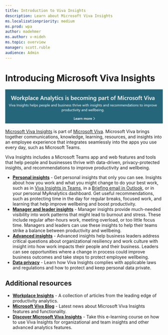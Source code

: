 ```yaml
---
title: Introduction to Viva Insights
description: Learn about Microsoft Viva Insights
ms.localizationpriority: medium 
ms.prod: wpa
author: madehmer
ms.author: v-mideh
ms.topic: overview
manager: scott.ruble
audience: Admin
---
```


# Introducing Microsoft Viva Insights

[![Viva announcement](./images/viva-banner-2.png)](https://www.microsoft.com/microsoft-viva/insights)

[Microsoft Viva Insights](https://insights.office.com/VivaInsights/) is part of [Microsoft Viva](https://www.microsoft.com/microsoft-viva). Microsoft Viva brings together communications, knowledge, learning, resources, and insights into an employee experience that integrates seamlessly into the apps you use every day, such as Microsoft Teams.

Viva Insights includes a Microsoft Teams app and web features and tools that help people and businesses thrive with data-driven, privacy-protected insights, and recommendations to improve productivity and wellbeing.

* [**Personal insights**](./personal/teams/viva-teams-app.md) - Get personal insights that only you can see. Insights about how you work and what you might change to do your best work, such as in [Viva Insights in Teams](./personal/teams/viva-insights-home.md), in a [Briefing email in Outlook](./personal/briefing/be-overview.md), or in your personal MyAnalytics dashboard. Get useful recommendations, such as protecting time in the day for regular breaks, focused work, and learning that help improve wellbeing and boost productivity.
* [**Manager and leader insights**](./use/viva-insights-intro.md) - Manager insights provide much-needed visibility into work patterns that might lead to burnout and stress. These include regular after-hours work, meeting overload, or too little focus time. Managers and leaders can use these insights to help their teams strike a balance between productivity and wellbeing.
* [**Advanced insights**](./index-orig.md) - Advanced insights help business leaders address critical questions about organizational resiliency and work culture with insight into how work impacts their people and their business. Leaders can see opportunities where a change in process could improve business outcomes and take steps to protect employee wellbeing.
* [**Data privacy**](./privacy/data-protection-intro.md) - Learn how Viva Insights complies with applicable laws and regulations and how to protect and keep personal data private. 

## Additional resources

* [**Workplace Insights**](https://workplaceinsights.microsoft.com/) - A collection of articles from the leading edge of productivity analytics.
* [**Microsoft Viva Blog**](https://techcommunity.microsoft.com/t5/microsoft-viva-blog/bg-p/MicrosoftVivaBlog/label-name/Viva%20Insights) - Latest news about Microsoft Viva Insights features and functionality.
* [**Discover Microsoft Viva Insights**](/learn/modules/workplace-analytics-discover/) - Take this e-learning course on how to use Viva Insights for organizational and team insights and other advanced analytics features.
